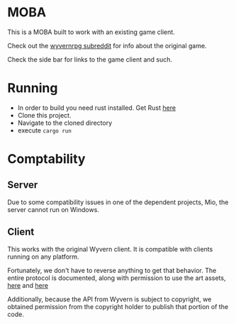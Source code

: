 # MOBA

This is a MOBA built to work with an existing game client. 

Check out the [wyvernrpg subreddit](https://reddit.com/r/wyvernrpg) for info about the original game. 

Check the side bar for links to the game client and such.

# Running

* In order to build you need rust installed. Get Rust [here](https://www.rust-lang.org/downloads.html)
* Clone this project.
* Navigate to the cloned directory
* execute `cargo run`

# Comptability

## Server
Due to some compatibility issues in one of the dependent projects, Mio, the server cannot run on Windows. 

## Client
This works with the original Wyvern client. It is compatible with clients running on any platform. 

Fortunately, we don't have to reverse anything to get that behavior. The entire protocol is documented, along with permission to use the art assets, [here](http://web.archive.org/web/20101121021755/http://cabochon.com/wiz/clients) and [here](http://web.archive.org/web/20101121031823/http://cabochon.com/wiz/client_protocol)

Additionally, because the API from Wyvern is subject to copyright, we obtained permission from the copyright holder to publish that portion of the code.